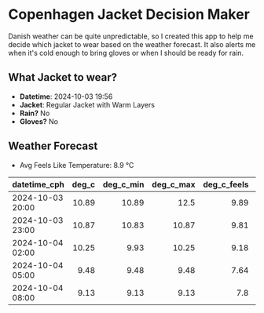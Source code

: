 
# Copenhagen Jacket Decision Maker

Danish weather can be quite unpredictable, so I created this app to help me decide which jacket to wear based on the weather forecast. 
It also alerts me when it's cold enough to bring gloves or when I should be ready for rain.

## What Jacket to wear?

- **Datetime**: 2024-10-03 19:56
- **Jacket**: Regular Jacket with Warm Layers
- **Rain?** No
- **Gloves?** No

## Weather Forecast
- Avg Feels Like Temperature: 8.9 °C

| datetime_cph     |   deg_c |   deg_c_min |   deg_c_max |   deg_c_feels | weather   | wind   | rain   |
|:-----------------|--------:|------------:|------------:|--------------:|:----------|:-------|:-------|
| 2024-10-03 20:00 |   10.89 |       10.89 |       12.5  |          9.89 | Clouds    | Low    | None   |
| 2024-10-03 23:00 |   10.87 |       10.83 |       10.87 |          9.81 | Clouds    | Low    | None   |
| 2024-10-04 02:00 |   10.25 |        9.93 |       10.25 |          9.18 | Clouds    | Low    | None   |
| 2024-10-04 05:00 |    9.48 |        9.48 |        9.48 |          7.64 | Clear     | Low    | None   |
| 2024-10-04 08:00 |    9.13 |        9.13 |        9.13 |          7.8  | Clear     | Low    | None   |
        